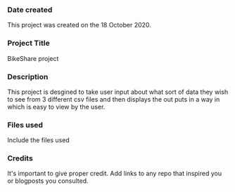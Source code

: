 ### Date created
This project was created on the 18 October 2020.

### Project Title
BikeShare project

### Description
This project is desgined to take user input about what sort of data they wish to see from 3 different csv files and then displays the out puts in a way in which is easy to view by the user.

### Files used
Include the files used

### Credits
It's important to give proper credit. Add links to any repo that inspired you or blogposts you consulted.

